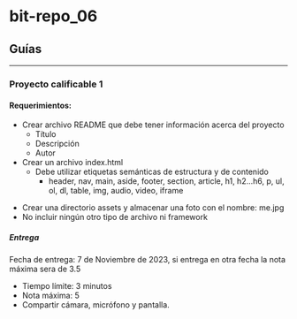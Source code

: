 # bit-repo_06
## Guías
---
### Proyecto calificable 1
#### Requerimientos:
* Crear archivo README que debe tener información acerca del proyecto
  - Título
  - Descripción
  - Autor
* Crear un archivo index.html
  * Debe utilizar etiquetas semánticas de estructura y de contenido
    - header, nav, main, aside, footer, section, article, h1, h2...h6, p, ul, ol, dl, table, img, audio, video, iframe
- Crear una directorio assets y almacenar una foto con el nombre: me.jpg
- No incluir ningún otro tipo de archivo ni framework
##### Entrega
Fecha de entrega: 7 de Noviembre de 2023, si entrega en otra fecha la nota máxima sera de 3.5
- Tiempo límite: 3 minutos
- Nota máxima: 5
- Compartir cámara, micrófono y pantalla.
